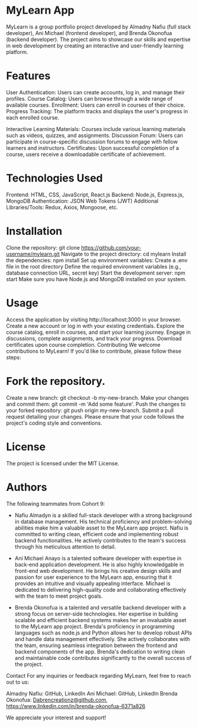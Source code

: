 # MyLearn App

MyLearn is a group portfolio project developed by Almadny Nafiu (full stack developer), Ani Michael (frontend developer), and Brenda Okonofua (backend developer). The project aims to showcase our skills and expertise in web development by creating an interactive and user-friendly learning platform.

# Features
User Authentication: Users can create accounts, log in, and manage their profiles.
Course Catalog: Users can browse through a wide range of available courses.
Enrollment: Users can enroll in courses of their choice.
Progress Tracking: The platform tracks and displays the user's progress in each enrolled course.

Interactive Learning Materials: Courses include various learning materials such as videos, quizzes, and assignments.
Discussion Forum: Users can participate in course-specific discussion forums to engage with fellow learners and instructors.
Certificates: Upon successful completion of a course, users receive a downloadable certificate of achievement.

# Technologies Used
Frontend: HTML, CSS, JavaScript, React.js
Backend: Node.js, Express.js, MongoDB
Authentication: JSON Web Tokens (JWT)
Additional Libraries/Tools: Redux, Axios, Mongoose, etc.

# Installation
Clone the repository: git clone https://github.com/your-username/mylearn.git
Navigate to the project directory: cd mylearn
Install the dependencies: npm install
Set up environment variables:
Create a .env file in the root directory
Define the required environment variables (e.g., database connection URL, secret key)
Start the development server: npm start
Make sure you have Node.js and MongoDB installed on your system.

# Usage
Access the application by visiting http://localhost:3000 in your browser.
Create a new account or log in with your existing credentials.
Explore the course catalog, enroll in courses, and start your learning journey.
Engage in discussions, complete assignments, and track your progress.
Download certificates upon course completion.
Contributing
We welcome contributions to MyLearn! If you'd like to contribute, please follow these steps:

# Fork the repository.
Create a new branch: git checkout -b my-new-branch.
Make your changes and commit them: git commit -m 'Add some feature'.
Push the changes to your forked repository: git push origin my-new-branch.
Submit a pull request detailing your changes.
Please ensure that your code follows the project's coding style and conventions.

# License
The project is licensed under the MIT License.

# Authors
The following teammates from Cohort 9:

- Nafiu Almadyn is a skilled full-stack developer with a strong background in database management. His technical proficiency and problem-solving abilities make him a valuable asset to the MyLearn app project. Nafiu is committed to writing clean, efficient code and implementing robust backend functionalities. He actively contributes to the team's success through his meticulous attention to detail.

- Ani Michael Anayo is a talented software developer with expertise in back-end application development. He is also highly knowledgable in front-end web development. He brings his creative design skills and passion for user experience to the MyLearn app, ensuring that it provides an intuitive and visually appealing interface. Michael is dedicated to delivering high-quality code and collaborating effectively with the team to meet project goals.

- Brenda Okonofua is a talented and versatile backend developer with a strong focus on server-side technologies. Her expertise in building scalable and efficient backend systems makes her an invaluable asset to the MyLearn app project. Brenda's proficiency in programming languages such as node.js and Python allows her to develop robust APIs and handle data management effectively. She actively collaborates with the team, ensuring seamless integration between the frontend and backend components of the app. Brenda's dedication to writing clean and maintainable code contributes significantly to the overall success of the project.

Contact
For any inquiries or feedback regarding MyLearn, feel free to reach out to us:

Almadny Nafiu: GitHub, LinkedIn
Ani Michael: GitHub, LinkedIn
Brenda Okonofua: Dabrencreationz@github.com, https://www.linkedin.com/in/brenda-okonofua-6371a826

We appreciate your interest and support!

